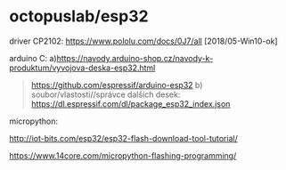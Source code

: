 # octopuslab/esp32

driver CP2102: https://www.pololu.com/docs/0J7/all [2018/05-Win10-ok]

arduino C: 
a)https://navody.arduino-shop.cz/navody-k-produktum/vyvojova-deska-esp32.html
> https://github.com/espressif/arduino-esp32
b) soubor/vlastosti//správce dalších desek:
https://dl.espressif.com/dl/package_esp32_index.json


micropython:

http://iot-bits.com/esp32/esp32-flash-download-tool-tutorial/

https://www.14core.com/micropython-flashing-programming/

